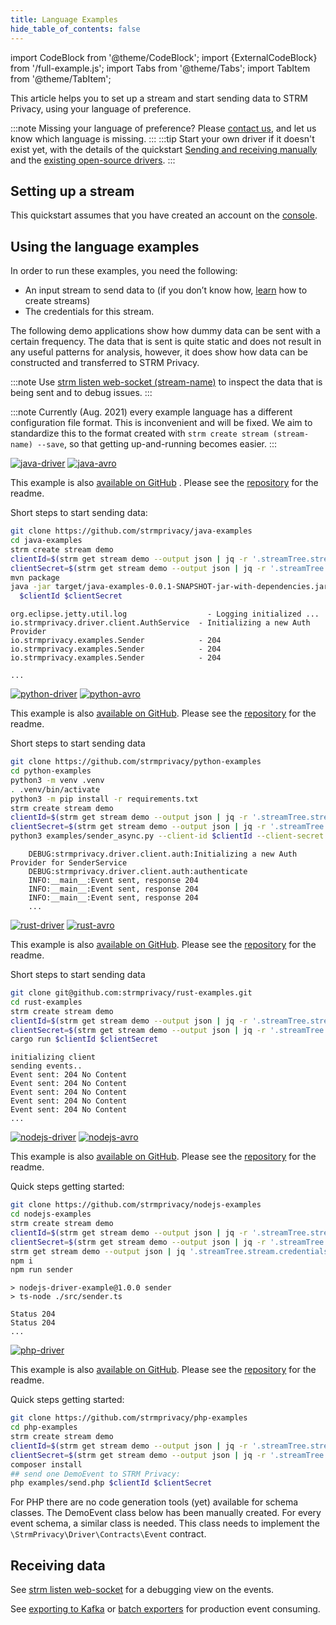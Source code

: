 ```yaml
---
title: Language Examples
hide_table_of_contents: false
---
```


import CodeBlock from '@theme/CodeBlock';
import {ExternalCodeBlock} from '/full-example.js';
import Tabs from '@theme/Tabs';
import TabItem from '@theme/TabItem';

This article helps you to set up a stream and start sending data to STRM Privacy, using your language of preference.

:::note
Missing your language of preference? Please [contact us](docs/05-contact/index.md), and let us know which language is
missing.
:::
:::tip
Start your own driver if it doesn't exist yet, with the details of the
quickstart [Sending and receiving manually](02-sending-curl.md)
and the [existing open-source drivers](https://github.com/search?q=user%3Astrmprivacy+topic%3Adriver&type=Repositories).
:::

## Setting up a stream

This quickstart assumes that you have created an account on the [console](https://console.strmprivacy.io).

## Using the language examples

In order to run these examples, you need the following:

- An input stream to send data to (if you don’t know
  how, [learn](docs/03-quickstart/01-streaming/01-creating-streams.md) how to create
  streams)
- The credentials for this stream.

The following demo applications show how dummy data can be sent with a certain frequency. The data that is sent is quite
static and does not result in any useful patterns for analysis, however, it does show how data can be constructed and
transferred to STRM Privacy.

:::note
Use [strm listen web-socket (stream-name)](docs/03-quickstart/01-streaming/04-receiving-data/04-listen-web-socket.md) to inspect the data
that is being sent and to debug issues.
:::

:::note
Currently (Aug. 2021) every example language has a different configuration file format. This is inconvenient and will be
fixed. We aim to standardize this to the format created with
`strm create stream (stream-name) --save`, so that getting up-and-running becomes easier.
:::


<Tabs>
  <TabItem value="java" label="Java" default>

[![java-driver](https://img.shields.io/maven-central/v/io.strmprivacy/java-driver.svg?label=Java%20Driver&color=F25C03)](https://search.maven.org/artifact/io.strmprivacy/java-driver)
[![java-avro](https://img.shields.io/maven-central/v/io.strmprivacy.schemas/demo-avro.svg?label=demo-avro%20schema&color=F25C03)](https://search.maven.org/artifact/io.strmprivacy.schemas/demo-avro)

This example is
also [available on GitHub](https://github.com/strmprivacy/java-examples/blob/master/src/main/java/io/strmprivacy/examples/Sender.java)
. Please see the [repository](https://github.com/strmprivacy/java-examples) for the readme.

Short steps to start sending data:

```bash
git clone https://github.com/strmprivacy/java-examples
cd java-examples
strm create stream demo
clientId=$(strm get stream demo --output json | jq -r '.streamTree.stream.credentials[0].clientId')
clientSecret=$(strm get stream demo --output json | jq -r '.streamTree.stream.credentials[0].clientSecret')
mvn package
java -jar target/java-examples-0.0.1-SNAPSHOT-jar-with-dependencies.jar \
  $clientId $clientSecret
```

```
org.eclipse.jetty.util.log                  - Logging initialized ...
io.strmprivacy.driver.client.AuthService  - Initializing a new Auth Provider
io.strmprivacy.examples.Sender            - 204
io.strmprivacy.examples.Sender            - 204
io.strmprivacy.examples.Sender            - 204

...
```

<ExternalCodeBlock
url="https://raw.githubusercontent.com/strmprivacy/java-examples/master/src/main/java/io/strmprivacy/examples/Sender.java"
title="Sender.java"
lang="java"
/>

</TabItem>
<TabItem value="python" label="Python">

[![python-driver](https://img.shields.io/pypi/v/strmprivacy-driver.svg?label=Python%20Driver&color=F25C03)](https://pypi.org/project/strmprivacy-driver/)
[![python-avro](https://img.shields.io/pypi/v/strmprivacy-schemas-demo-avro.svg?label=demo+avro+schema&color=F25C03)](https://pypi.org/project/strmprivacy-schemas-demo-avro/)

This example is
also [available on GitHub](https://github.com/strmprivacy/python-examples/blob/master/examples/sender_async.py). Please
see the [repository](https://github.com/strmprivacy/python-examples) for the readme.

Short steps to start sending data

```bash
git clone https://github.com/strmprivacy/python-examples
cd python-examples
python3 -m venv .venv
. .venv/bin/activate
python3 -m pip install -r requirements.txt
strm create stream demo
clientId=$(strm get stream demo --output json | jq -r '.streamTree.stream.credentials[0].clientId')
clientSecret=$(strm get stream demo --output json | jq -r '.streamTree.stream.credentials[0].clientSecret')
python3 examples/sender_async.py --client-id $clientId --client-secret $clientSecret
```

```
    DEBUG:strmprivacy.driver.client.auth:Initializing a new Auth Provider for SenderService
    DEBUG:strmprivacy.driver.client.auth:authenticate
    INFO:__main__:Event sent, response 204
    INFO:__main__:Event sent, response 204
    INFO:__main__:Event sent, response 204
    ...
```

<ExternalCodeBlock
url="https://raw.githubusercontent.com/strmprivacy/python-examples/master/examples/sender_async.py"
title="sender_async.py"
lang="python"
/>

</TabItem>

<TabItem value="rust" label="Rust">

[![rust-driver](https://img.shields.io/crates/v/strm-privacy-driver.svg?label=Rust%20Driver&color=F25C03)](https://crates.io/crates/strm-privacy-driver)
[![rust-avro](https://img.shields.io/crates/v/strmprivacy_schema_strmprivacy_demo.svg?label=demo+avro+schema&color=F25C03)](https://crates.io/crates/strmprivacy_schema_strmprivacy_demo)

This example is
also [available on GitHub](https://github.com/strmprivacy/rust-examples/blob/main/src/main.rs). Please
see the [repository](https://github.com/strmprivacy/rust-examples) for the readme.

Short steps to start sending data

```bash
git clone git@github.com:strmprivacy/rust-examples.git
cd rust-examples
strm create stream demo
clientId=$(strm get stream demo --output json | jq -r '.streamTree.stream.credentials[0].clientId')
clientSecret=$(strm get stream demo --output json | jq -r '.streamTree.stream.credentials[0].clientSecret')
cargo run $clientId $clientSecret
```

```
initializing client
sending events..
Event sent: 204 No Content
Event sent: 204 No Content
Event sent: 204 No Content
Event sent: 204 No Content
Event sent: 204 No Content
...
```

<ExternalCodeBlock
url="https://raw.githubusercontent.com/strmprivacy/rust-examples/master/src/main.rs"
title="main.rs"
lang="rust"
/>

</TabItem>

<TabItem value="nodejs" label="NodeJS">

[![nodejs-driver](https://img.shields.io/npm/v/@strmprivacy/nodejs-driver.svg?label=NodeJS+Driver&color=F25C03)](https://www.npmjs.com/package/@strmprivacy.io/nodejs-driver)
[![nodejs-avro](https://img.shields.io/npm/v/@strmprivacy/schemas-demo-avro.svg?label=Avro+demo+schema&color=F25C03)](https://www.npmjs.com/package/@strmprivacy.io/schemas-demo-avro)

This example is also [available on GitHub](https://github.com/strmprivacy/nodejs-examples/blob/master/src/sender.ts).
Please see the [repository](https://github.com/strmprivacy/nodejs-examples) for the readme.

Quick steps getting started:

```bash
git clone https://github.com/strmprivacy/nodejs-examples
cd nodejs-examples
strm create stream demo
clientId=$(strm get stream demo --output json | jq -r '.streamTree.stream.credentials[0].clientId')
clientSecret=$(strm get stream demo --output json | jq -r '.streamTree.stream.credentials[0].clientSecret')
strm get stream demo --output json | jq '.streamTree.stream.credentials[0]' > assets/credentials.json
npm i
npm run sender
```

```
> nodejs-driver-example@1.0.0 sender
> ts-node ./src/sender.ts

Status 204
Status 204
...
```

<ExternalCodeBlock
url="https://raw.githubusercontent.com/strmprivacy/nodejs-examples/master/src/sender.ts"
title="sender.ts"
lang="typescript"
/>

</TabItem>
<TabItem value="php" label="Php">

[![php-driver](https://img.shields.io/npm/v/@strmprivacy/schemas-demo-avro.svg?label=Avro+demo+schema&color=F25C03)](https://packagist.org/packages/strmprivacy/php-driver)

This example is also [available on GitHub](https://github.com/strmprivacy/php-examples/blob/master/examples/send.php).
Please see the [repository](https://github.com/strmprivacy/php-examples) for the readme.

Quick steps getting started:

```bash
git clone https://github.com/strmprivacy/php-examples
cd php-examples
strm create stream demo
clientId=$(strm get stream demo --output json | jq -r '.streamTree.stream.credentials[0].clientId')
clientSecret=$(strm get stream demo --output json | jq -r '.streamTree.stream.credentials[0].clientSecret')
composer install
## send one DemoEvent to STRM Privacy:
php examples/send.php $clientId $clientSecret
```

<ExternalCodeBlock
url="https://raw.githubusercontent.com/strmprivacy/php-examples/master/examples/send.php"
title="send.php"
lang="php"
/>

For PHP there are no code generation tools (yet) available for schema classes. The DemoEvent class below has been
manually created. For every event schema, a similar class is needed. This class needs to implement
the `\StrmPrivacy\Driver\Contracts\Event` contract.

</TabItem>

</Tabs>

## Receiving data

See [strm listen web-socket](docs/03-quickstart/01-streaming/04-receiving-data/04-listen-web-socket.md) for a debugging view on the
events.

See [exporting to Kafka](docs/03-quickstart/01-streaming/04-receiving-data/03-exporting-kafka.md)
or [batch exporters](docs/03-quickstart/01-streaming/04-receiving-data/01-batch-export.md) for production event
consuming.
